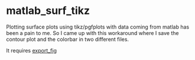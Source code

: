 # matlab_surf_tikz

Plotting surface plots using tikz/pgfplots with data coming from matlab has been a pain to me. So I came up with this workaround where I save the contour plot and the colorbar in two different files.

It requires [export_fig](https://www.mathworks.com/matlabcentral/fileexchange/23629-export_fig/)
